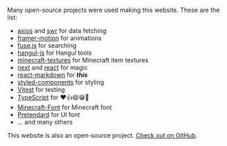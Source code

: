 Many open-source projects were used making this website. These are the list:

- [axios](https://www.npmjs.com/package/axios) and [swr](https://www.npmjs.com/package/swr) for data fetching
- [framer-motion](https://www.npmjs.com/package/framer-motion) for animations
- [fuse.js](https://www.npmjs.com/package/fuse.js) for searching
- [hangul-js](https://www.npmjs.com/package/hangul-js) for Hangul tools
- [minecraft-textures](https://www.npmjs.com/package/minecraft-textures) for Minecraft item textures
- [next](https://www.npmjs.com/package/next) and [react](https://www.npmjs.com/package/react) for magic
- [react-markdown](https://www.npmjs.com/package/react-markdown) for **_this_**
- [styled-components](https://www.npmjs.com/package/styled-components) for styling
- [Vitest](https://www.npmjs.com/package/vitest) for testing
- [TypeScript](https://www.npmjs.com/package/typescript) for ❤️👍😄😁🥲
- [Minecraft-Font](https://github.com/IdreesInc/Minecraft-Font) for Minecraft font
- [Pretendard](https://github.com/orioncactus/pretendard/) for UI font
- ... and many others

This website is also an open-source project. [Check out on GitHub](https://github.com/pyj-pd/mc-crafting).
